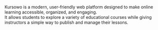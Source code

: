 Kursowo is a modern, user-friendly web platform designed to make online learning accessible, organized, and engaging.  
It allows students to explore a variety of educational courses while giving instructors a simple way to publish and manage their lessons.

